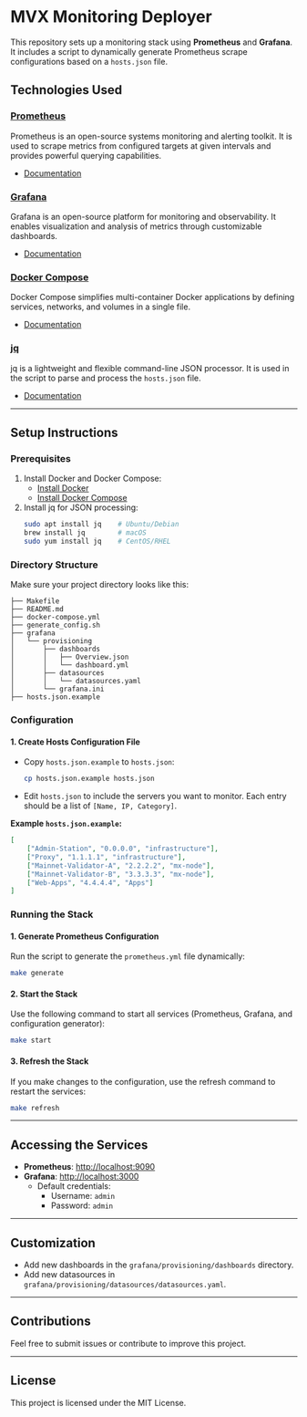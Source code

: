 
# MVX Monitoring Deployer

This repository sets up a monitoring stack using **Prometheus** and **Grafana**. It includes a script to dynamically generate Prometheus scrape configurations based on a `hosts.json` file. 

## Technologies Used

### [Prometheus](https://prometheus.io/)
Prometheus is an open-source systems monitoring and alerting toolkit. It is used to scrape metrics from configured targets at given intervals and provides powerful querying capabilities.

- [Documentation](https://prometheus.io/docs/)

### [Grafana](https://grafana.com/)
Grafana is an open-source platform for monitoring and observability. It enables visualization and analysis of metrics through customizable dashboards.

- [Documentation](https://grafana.com/docs/)

### [Docker Compose](https://docs.docker.com/compose/)
Docker Compose simplifies multi-container Docker applications by defining services, networks, and volumes in a single file.

- [Documentation](https://docs.docker.com/compose/)

### [jq](https://stedolan.github.io/jq/)
jq is a lightweight and flexible command-line JSON processor. It is used in the script to parse and process the `hosts.json` file.

- [Documentation](https://stedolan.github.io/jq/manual/)

---

## Setup Instructions

### Prerequisites
1. Install Docker and Docker Compose:
   - [Install Docker](https://docs.docker.com/get-docker/)
   - [Install Docker Compose](https://docs.docker.com/compose/install/)
2. Install jq for JSON processing:
   ```bash
   sudo apt install jq    # Ubuntu/Debian
   brew install jq        # macOS
   sudo yum install jq    # CentOS/RHEL
   ```

### Directory Structure
Make sure your project directory looks like this:
```
├── Makefile
├── README.md
├── docker-compose.yml
├── generate_config.sh
├── grafana
│   └── provisioning
│       ├── dashboards
│       │   ├── Overview.json
│       │   └── dashboard.yml
│       ├── datasources
│       │   └── datasources.yaml
│       └── grafana.ini
├── hosts.json.example
```

### Configuration

#### 1. Create Hosts Configuration File
- Copy `hosts.json.example` to `hosts.json`:
  ```bash
  cp hosts.json.example hosts.json
  ```

- Edit `hosts.json` to include the servers you want to monitor. Each entry should be a list of `[Name, IP, Category]`. 

**Example `hosts.json.example`:**
```json
[
    ["Admin-Station", "0.0.0.0", "infrastructure"],
    ["Proxy", "1.1.1.1", "infrastructure"],
    ["Mainnet-Validator-A", "2.2.2.2", "mx-node"],
    ["Mainnet-Validator-B", "3.3.3.3", "mx-node"],
    ["Web-Apps", "4.4.4.4", "Apps"]
]
```

### Running the Stack

#### 1. Generate Prometheus Configuration
Run the script to generate the `prometheus.yml` file dynamically:
```bash
make generate
```

#### 2. Start the Stack
Use the following command to start all services (Prometheus, Grafana, and configuration generator):
```bash
make start
```

#### 3. Refresh the Stack
If you make changes to the configuration, use the refresh command to restart the services:
```bash
make refresh
```

---

## Accessing the Services

- **Prometheus**: [http://localhost:9090](http://localhost:9090)
- **Grafana**: [http://localhost:3000](http://localhost:3000)
  - Default credentials:
    - Username: `admin`
    - Password: `admin`

---

## Customization
- Add new dashboards in the `grafana/provisioning/dashboards` directory.
- Add new datasources in `grafana/provisioning/datasources/datasources.yaml`.

---

## Contributions
Feel free to submit issues or contribute to improve this project.

---

## License
This project is licensed under the MIT License.
